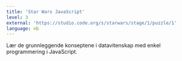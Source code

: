 ```yaml
---
title: 'Star Wars JavaScript'
level: 3
external: 'https://studio.code.org/s/starwars/stage/1/puzzle/1'
language: nb
---
```


Lær de grunnleggende konseptene i datavitenskap med 
enkel programmering i JavaScript.
